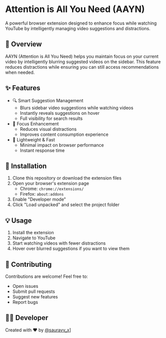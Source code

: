 # Attention is All You Need (AAYN)

A powerful browser extension designed to enhance focus while watching YouTube by intelligently managing video suggestions and distractions.

## 🎯 Overview

AAYN (Attention is  All You Need) helps you maintain focus on your current video by intelligently blurring suggested videos on the sidebar. This feature reduces distractions while ensuring you can still access recommendations when needed.

## ✨ Features

- 🔍 Smart Suggestion Management
  - Blurs sidebar video suggestions while watching videos
  - Instantly reveals suggestions on hover
  - Full visibility for search results
- 🎯 Focus Enhancement
  - Reduces visual distractions
  - Improves content consumption experience
- 🚀 Lightweight & Fast
  - Minimal impact on browser performance
  - Instant response time

## 🔧 Installation

1. Clone this repository or download the extension files
2. Open your browser's extension page
   - Chrome: `chrome://extensions/`
   - Firefox: `about:addons`
3. Enable "Developer mode"
4. Click "Load unpacked" and select the project folder

## 💡 Usage

1. Install the extension
2. Navigate to YouTube
3. Start watching videos with fewer distractions
4. Hover over blurred suggestions if you want to view them

## 🤝 Contributing

Contributions are welcome! Feel free to:
- Open issues
- Submit pull requests
- Suggest new features
- Report bugs

## 👨‍💻 Developer

Created with ❤️ by [@sauravv_x]([https://github.com/saurav-shakya)]


